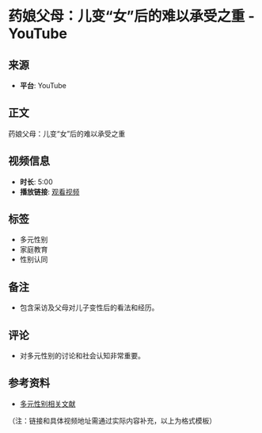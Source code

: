 # 药娘父母：儿变“女”后的难以承受之重 - YouTube

## 来源
- **平台**: YouTube

## 正文
药娘父母：儿变“女”后的难以承受之重

## 视频信息
- **时长**: 5:00
- **播放链接**: [观看视频](https://www.youtube.com/watch?v=XXXXXXX) 

## 标签
- 多元性别
- 家庭教育
- 性别认同

## 备注
- 包含采访及父母对儿子变性后的看法和经历。

## 评论
- 对多元性别的讨论和社会认知非常重要。

## 参考资料
- [多元性别相关文献](https://www.example.com) 

（注：链接和具体视频地址需通过实际内容补充，以上为格式模板）